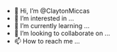 - 👋 Hi, I’m @ClaytonMiccas
- 👀 I’m interested in ...
- 🌱 I’m currently learning ...
- 💞️ I’m looking to collaborate on ...
- 📫 How to reach me ...

<!---
ClaytonMiccas/ClaytonMiccas is a ✨ special ✨ repository because its `README.md` (this file) appears on your GitHub profile.
You can click the Preview link to take a look at your changes.
--->

